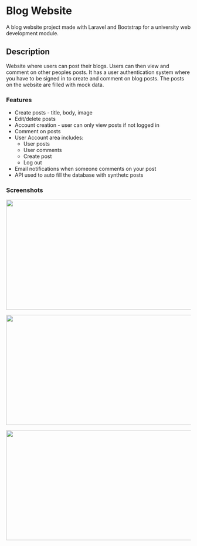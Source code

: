# Blog Website 

A blog website project made with Laravel and Bootstrap for a university web development module.


## Description

Website where users can post their blogs. Users can then view and comment on other peoples posts. It has a user authentication system where you have to be signed in to create and comment on blog posts. The posts on the website are filled with mock data.

### Features
- Create posts - title, body, image
- Edit/delete posts 
- Account creation - user can only view posts if not logged in
- Comment on posts
- User Account area includes:
  - User posts 
  - User comments
  - Create post 
  - Log out
- Email notifications when someone comments on your post
- API used to auto fill the database with synthetc posts


### Screenshots
<p align="center">
  <img width="600" height="300" src="https://github.com/joshashton/BlogWebsiteCW1/assets/74310545/37ed4ce2-a6fb-42c2-aae9-14cff9c89c8b">
</p>

<p align="center">
  <img width="600" height="300" src="https://github.com/joshashton/BlogWebsiteCW1/assets/74310545/9947e948-0cc5-4bd6-a31d-ab521576abe4">
</p>

<p align="center">
  <img width="600" height="300" src="https://github.com/joshashton/BlogWebsiteCW1/assets/74310545/875fbf22-8915-435e-8cb2-2ff0ab8c0965">
</p>
